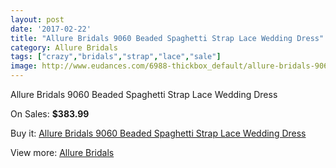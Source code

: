 ```yaml
---
layout: post
date: '2017-02-22'
title: "Allure Bridals 9060 Beaded Spaghetti Strap Lace Wedding Dress"
category: Allure Bridals
tags: ["crazy","bridals","strap","lace","sale"]
image: http://www.eudances.com/6988-thickbox_default/allure-bridals-9060-beaded-spaghetti-strap-lace-wedding-dress.jpg
---
```

Allure Bridals 9060 Beaded Spaghetti Strap Lace Wedding Dress

On Sales: **$383.99**
<a href="https://www.eudances.com/en/allure-bridals/2552-allure-bridals-9060-beaded-spaghetti-strap-lace-wedding-dress.html"><amp-img layout="responsive" width="600" height="600" src="//www.eudances.com/6988-thickbox_default/allure-bridals-9060-beaded-spaghetti-strap-lace-wedding-dress.jpg" alt="Allure Bridals 9060 Beaded Spaghetti Strap Lace Wedding Dress 0" /></a>
<a href="https://www.eudances.com/en/allure-bridals/2552-allure-bridals-9060-beaded-spaghetti-strap-lace-wedding-dress.html"><amp-img layout="responsive" width="600" height="600" src="//www.eudances.com/6991-thickbox_default/allure-bridals-9060-beaded-spaghetti-strap-lace-wedding-dress.jpg" alt="Allure Bridals 9060 Beaded Spaghetti Strap Lace Wedding Dress 1" /></a>
<a href="https://www.eudances.com/en/allure-bridals/2552-allure-bridals-9060-beaded-spaghetti-strap-lace-wedding-dress.html"><amp-img layout="responsive" width="600" height="600" src="//www.eudances.com/6990-thickbox_default/allure-bridals-9060-beaded-spaghetti-strap-lace-wedding-dress.jpg" alt="Allure Bridals 9060 Beaded Spaghetti Strap Lace Wedding Dress 2" /></a>
<a href="https://www.eudances.com/en/allure-bridals/2552-allure-bridals-9060-beaded-spaghetti-strap-lace-wedding-dress.html"><amp-img layout="responsive" width="600" height="600" src="//www.eudances.com/6989-thickbox_default/allure-bridals-9060-beaded-spaghetti-strap-lace-wedding-dress.jpg" alt="Allure Bridals 9060 Beaded Spaghetti Strap Lace Wedding Dress 3" /></a>

Buy it: [Allure Bridals 9060 Beaded Spaghetti Strap Lace Wedding Dress](https://www.eudances.com/en/allure-bridals/2552-allure-bridals-9060-beaded-spaghetti-strap-lace-wedding-dress.html "Allure Bridals 9060 Beaded Spaghetti Strap Lace Wedding Dress")

View more: [Allure Bridals](https://www.eudances.com/en/2-allure-bridals "Allure Bridals")